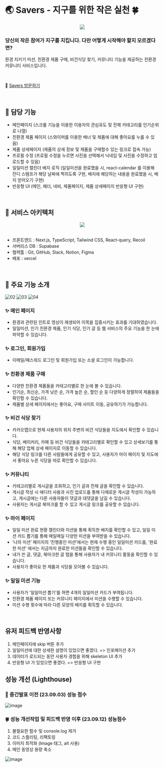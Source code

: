# 🌏 Savers - 지구를 위한 작은 실천 🍀

<div align="center">
  <img src="https://github.com/Savers-Save-Earth/Savers/assets/124491335/efbc8fa1-6226-4935-b671-41f4f9d4173e" />
</div>

### 당신의 작은 참여가 지구를 지킵니다. 다만 어떻게 시작해야 할지 모르겠다면?

환경 지키기 미션, 친환경 제품 구매, 비건식당 찾기, 커뮤니티 기능을 제공하는 친환경 커뮤니티 서비스입니다.

<br />

💚 [Savers 방문하기](https://savers-zeta.vercel.app/)

<br />

## 🌿 담당 기능

- 메인페이지 (스크롤 기능을 이용한 이용자의 관심유도 및 전체 카테고리를 인기순위로 나열)
- 친환경 제품 페이지 (스와이퍼를 이용한 배너 및 제품에 대해 좋아요를 누를 수 있음)
- 제품 상세페이지 (제품의 상세 정보 및 제품을 구매할수 있는 링크로 접속 가능)
- 프로필 수정 (프로필 수정을 누르면 사진을 선택해서 닉네임 및 사진을 수정하고 업로드할 수 있음)
- 일일미션 캘린더 배지 로직 (일일미션을 완료했을 시, react-calendar 를 이용해 잔디 스탬프가 해당 날짜에 찍히도록 구현, 배지에 해당하는 내용을 완료했을 시, 배지 얻어오기 구현)
- 반응형 UI (메인, 헤더, 네비, 제품페이지, 제품 상세페이지 반응형 UI 구현)

<br />

## 🌿 서비스 아키텍처

<div align="center">
  <img src="https://github.com/Savers-Save-Earth/Savers/assets/124491335/a3a25c5b-c8eb-418b-9240-1e4931d19fdf" />
</div>

<br />

- 프론트엔드 : Next.js, TypeScript, Tailwind CSS, React-query, Recoil
- 서버리스 DB : Supabase
- 협력툴 : Git, GitHub, Slack, Notion, Figma
- 배포 : vercel

<br />

## 🌿 주요 기능 소개
![02](https://github.com/Savers-Save-Earth/Savers/assets/124491335/640ce48f-b0ad-45fe-b968-e3faf9a7586d)
![03](https://github.com/Savers-Save-Earth/Savers/assets/124491335/46bdc293-8340-494e-94da-9fab45025778)
![04](https://github.com/Savers-Save-Earth/Savers/assets/124491335/8079ac59-5486-4f58-9b02-ee4c65c08cb3)

### ✨ 메인 페이지

- 환경과 관련된 인트로 영상이 재생되어 이목을 집중시키는 효과를 기대하였습니다.
- 일일미션, 인기 친환경 제품, 인기 식당, 인기 글 등 웹 서비스의 주요 기능을 한 눈에 파악할 수 있습니다.

### ✨ 로그인, 회원가입

- 이메일/패스워드 로그인 및 회원가입 또는 소셜 로그인이 가능합니다.

### ✨ 친환경 제품 구매

- 다양한 친환경 제품들을 카테고리별로 한 눈에 볼 수 있습니다.
- 인기순, 최신순, 가격 낮은 순, 가격 높은 순, 할인 순 등 다양하게 정렬하여 제품들을 확인할 수 있습니다.
- 제품별 상세 페이지에서는 좋아요, 구매 사이트 이동, 공유하기가 가능합니다.

### ✨ 비건 식당 찾기

- 카카오맵으로 현재 사용자의 위치 주변의 비건 식당들을 지도에서 확인할 수 있습니다.
- 식당, 베이커리, 카페 등 비건 식당들을 카테고리별로 확인할 수 있고 상세보기를 통해 해당 업체 상세 페이지로 이동할 수 있습니다.
- 해당 식당 링크를 다른 사람들에게 공유할 수 있고, 사용자가 마이 페이지 및 지도에서 좋아요 누른 식당을 따로 확인할 수 있습니다.

### ✨ 커뮤니티

- 카테고리별로 게시글을 조회하고, 인기 글과 전체 글을 확인할 수 있습니다.
- 게시글 작성 시 에디터 사용과 사진 업로드를 통해 다채로운 게시글 작성이 가능하고, 게시글에는 다른 사용자들이 댓글과 대댓글을 남길 수 있습니다.
- 사용자는 게시글 북마크를 할 수 있고 게시글 링크를 공유할 수 있습니다.

### ✨ 마이 페이지

- 일일 미션 완료 현황 캘린더와 미션을 통해 획득한 배지를 확인할 수 있고, 일일 미션 카드 뽑기를 통해 매일매일 다양한 미션을 부여받을 수 있습니다.
- ‘나의 미션’ 페이지의 ‘진행중인 미션’에서는 현재 수행 중인 일일미션 카드를, ‘완료한 미션’ 에서는 지금까지 완료한 미션들을 확인할 수 있습니다.
- 내가 쓴 글, 댓글, 북마크한 글 탭을 통해 사용자가 내 커뮤니티 활동을 확인할 수 있습니다.
- 사용자가 좋아요 한 제품과 식당을 모아볼 수 있습니다.

### ✨ 일일 미션 기능

- 사용자가 ‘일일미션 뽑기’를 하면 4개의 일일미션 카드가 부여됩니다.
- 친환경 제품 페이지 또는 커뮤니티 페이지에서 미션을 수행할 수 있습니다.
- 미션 수행 횟수에 따라 다른 모양의 배지를 획득할 수 있습니다.

<br />

## 유저 피드백 반영사항

1. 메인페이지에 skip 버튼 추가
2. 일일미션에 대한 상세한 설명이 있었으면 좋겠다. => 인포메이션 추가
3. 데이터가 로드되는 동안 사용자 경험을 위해 skeleton UI 추가 
4. 반응형 UI 가 있었으면 좋겠다. => 반응형 UI 구현

## 성능 개선 (Lighthouse)

### 🌱 중간발표 이전 (23.09.03) 성능 점수

![image](https://github.com/Passionhruit/Savers/assets/92542456/fccb515f-a40c-4e64-81d8-6e7b894c3918)

### 🍀 성능 개선작업  및 피드백 반영 이후 (23.09.12) 성능점수

1. 불필요한 함수 및 console.log 제거
2. 코드 스플리팅, 리팩토링
3. 이미지 최적화 (Image 태그, alt 사용)
4. 메인 동영상 용량 축소

![image](https://github.com/Passionhruit/Savers/assets/92542456/49832b3b-41b0-4bd6-91d3-fe1972266086)




